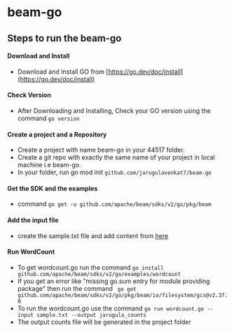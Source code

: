 # beam-go
## Steps to run the beam-go
#### Download and Install
* Download and Install GO from [https://go.dev/doc/install](https://go.dev/doc/install)
#### Check Version
* After Downloading and Installing, Check your GO version using the command  `go version`
#### Create a project and a Repository
* Create a project with name beam-go in your 44517 folder.
* Create a git repo with exactly the same name of your project in local machine i.e beam-go.
* In your folder, run go mod init `github.com/jarugulavenkat7/beam-go`
#### Get the SDK and the examples
* command `go get -u github.com/apache/beam/sdks/v2/go/pkg/beam`
#### Add the input file
* create the sample.txt file and add content from [here](https://00f74ba44bd17d64b0e5795b97f8bb2d35211be6bd-apidata.googleusercontent.com/download/storage/v1/b/apache-beam-samples/o/shakespeare%2Fkinglear.txt?jk=AFshE3UeJ2xt7wKyuu8EYa1DzDNgVKE2yjdBUfcXGj63aIPGsRoyQ8meOvgx22I5JlgGjXdxTvWF6OJEzCmZnC_9dT1zd0k3G8sxa72rqCBaa1YQorm4Rtd-TEyZ1NLcP64pR6BKkGB7wXafjprLYuRp_U7IPPzBVYpy2R8rJeaY4JEZ3cIBhzlzm-Zak1kc54R5PaiO0BphHR6hiE9__U0tmUFAsLpzGQkyJ0OTb4uqQbBHckZp-ybWtXTO9gfZ7QSgjkRBCGq6k36yv-NbK2trEt8l2m-GZm9uCNlOsW0rBWQW4jc_exqM6fgopn23tF3hgUe6Zd1U1zNkR4r0Ws2GhTSrlxh_m7GAFcMxxtPYAu8K3OVZtu6VIm3uoyIfpjyqY4GciJO4wpRgvr1pj1_38lleZRdmU9XlxtUoCMyF3uxKBIYYK7Wy3REyhHfVTe5BvNfutEix3QNUt4_zOrsTVqCtCuOgUxAFylNYclnNh0Jf40s2ZX4koPa46QSlt0nFTMtEfOzIV64Q9TL3cVssTOwO6DenmVvk6hm__JevI7m8L0U_anUa4pPQWzYyckEF5pEpX2UATWim7Z5fBRWW7WcZ2vZTFWdGitxDqOPhLP7vaMalBHG3pp_F1JToF3v6JT_ImZAGKycY9RWQHTFM3ZUa6UfWUqIHCUw6zx9fsFzNAL40EVTP4xOd8XnWbujEQkZbVcprnTo1LzKUUpBfrbVaFv8CV_8aCebDoSOYvKFtLvrvR32MKkWNX_i_8ZtmmjcLo7q005R1ZNILPfs1P482Oyb48k4xWa0MCYeNp-8kSn8NKRoYIZ0eK3nKuJerrvjdWd8RFrShJOAE8nPU-bYcJ3ktwjVyhCsuEKv0QjGI4eiIBQvWYl5InTRgnIwC3wG5Liv0cmteg3yPwPAQloK1yEgt9_392mvPXvjI4uzileHMTKxugYxmzba6Ib-LdzqXk1zfWr5UiP-6H5HWi4s5FKBx&isca=1)
#### Run WordCount
- To get wordcount.go run the command `go install github.com/apache/beam/sdks/v2/go/examples/wordcount`
- If you get an error like "missing go.sum entry for module providing package" then run the command ` go get github.com/apache/beam/sdks/v2/go/pkg/beam/io/filesystem/gcs@v2.37.0`
- To run the wordcount.go use the command `go run wordcount.go --input sample.txt --output jarugula_counts`
- The output counts file will be generated in the project folder
